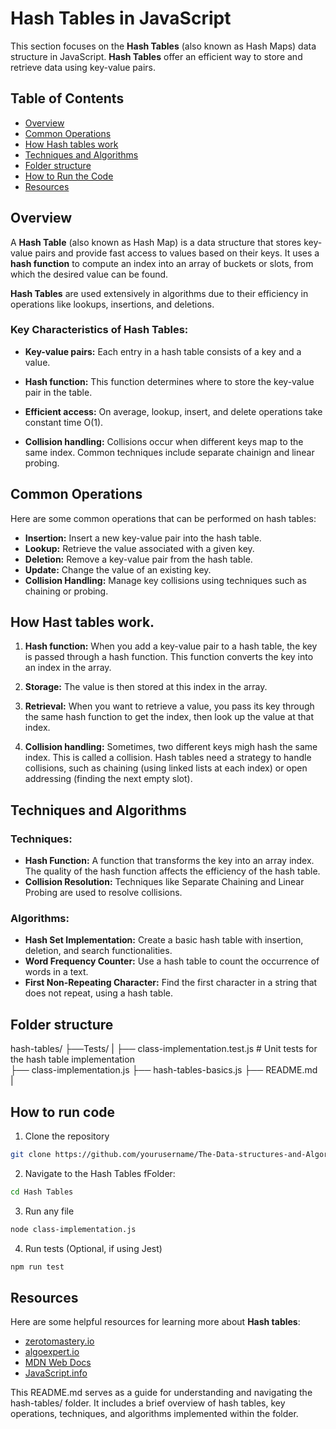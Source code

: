 # Hash Tables in JavaScript

This section focuses on the **Hash Tables** (also known as Hash Maps) data structure in JavaScript. **Hash Tables** offer an efficient way to store and retrieve data using key-value pairs.

## Table of Contents

- [Overview](#overview)
- [Common Operations](#data-structures-covered)
- [How Hash tables work](#How-hash-tables-work)
- [Techniques and Algorithms](#algorithms)
- [Folder structure](#folder-structure)
- [How to Run the Code](#how-to-use)
- [Resources](#resources)

## Overview

A **Hash Table** (also known as Hash Map) is a data structure that stores key-value pairs and provide fast access to values based on their keys. It uses a **hash function** to compute an index into an array of buckets or slots, from which the desired value can be found.

**Hash Tables** are used extensively in algorithms due to their efficiency in operations like lookups, insertions, and deletions.

### Key Characteristics of Hash Tables:

- **Key-value pairs:** Each entry in a hash table consists of a key and a value.

- **Hash function:** This function determines where to store the key-value pair in the table.

- **Efficient access:** On average, lookup, insert, and delete operations take constant time O(1).

- **Collision handling:** Collisions occur when different keys map to the same index. Common techniques include separate chainign and linear probing.

## Common Operations

Here are some common operations that can be performed on hash tables:

- **Insertion:** Insert a new key-value pair into the hash table.
- **Lookup:** Retrieve the value associated with a given key.
- **Deletion:** Remove a key-value pair from the hash table.
- **Update:** Change the value of an existing key.
- **Collision Handling:** Manage key collisions using techniques such as chaining or probing.

## How Hast tables work.

1. **Hash function:** When you add a key-value pair to a hash table, the key is passed through a hash function. This function converts the key into an index in the array.

2. **Storage:** The value is then stored at this index in the array.

3. **Retrieval:** When you want to retrieve a value, you pass its key through the same hash function to get the index, then look up the value at that index.

4. **Collision handling:** Sometimes, two different keys migh hash the same index. This is called a collision. Hash tables need a strategy to handle collisions, such as chaining (using linked lists at each index) or open addressing (finding the next empty slot).

## Techniques and Algorithms

### Techniques:

- **Hash Function:** A function that transforms the key into an array index. The quality of the hash function affects the efficiency of the hash table.
- **Collision Resolution:** Techniques like Separate Chaining and Linear Probing are used to resolve collisions.

### Algorithms:

- **Hash Set Implementation:** Create a basic hash table with insertion, deletion, and search functionalities.
- **Word Frequency Counter:** Use a hash table to count the occurrence of words in a text.
- **First Non-Repeating Character:** Find the first character in a string that does not repeat, using a hash table.

## Folder structure

hash-tables/
├──Tests/
| ├── class-implementation.test.js # Unit tests for the hash table implementation  
 ├── class-implementation.js
├── hash-tables-basics.js
├── README.md  
 |

## How to run code

1. Clone the repository

```sh
git clone https://github.com/yourusername/The-Data-structures-and-Algorithms-in-JavaScript.git
```

2. Navigate to the Hash Tables fFolder:

```sh
cd Hash Tables
```

3. Run any file

```sh
node class-implementation.js
```

4. Run tests (Optional, if using Jest)

```sh
npm run test
```

## Resources

Here are some helpful resources for learning more about **Hash tables**:

- [zerotomastery.io](https://zerotomastery.io/)
- [algoexpert.io](https://algoexpert.io/)
- [MDN Web Docs](https://developer.mozilla.org/en-US/)
- [JavaScript.info](https://javascript.info/)

This README.md serves as a guide for understanding and navigating the hash-tables/ folder. It includes a brief overview of hash tables, key operations, techniques, and algorithms implemented within the folder.
